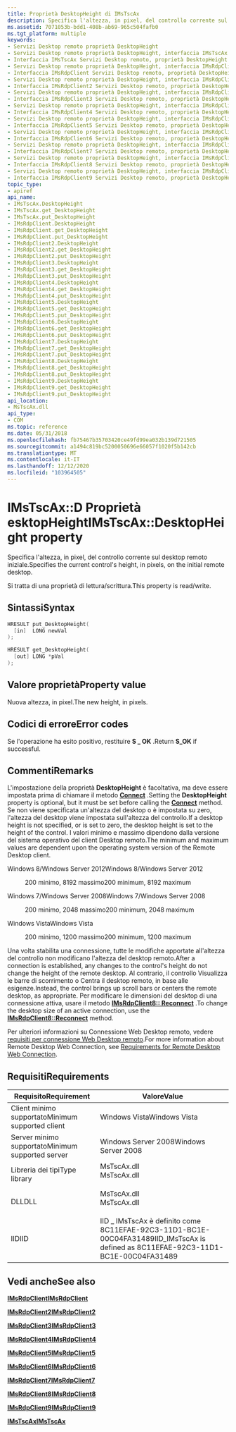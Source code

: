 ```yaml
---
title: Proprietà DesktopHeight di IMsTscAx
description: Specifica l'altezza, in pixel, del controllo corrente sul desktop remoto iniziale.
ms.assetid: 7071053b-bdd1-408b-ab69-965c504fafb0
ms.tgt_platform: multiple
keywords:
- Servizi Desktop remoto proprietà DesktopHeight
- Servizi Desktop remoto proprietà DesktopHeight, interfaccia IMsTscAx
- Interfaccia IMsTscAx Servizi Desktop remoto, proprietà DesktopHeight
- Servizi Desktop remoto proprietà DesktopHeight, interfaccia IMsRdpClient
- Interfaccia IMsRdpClient Servizi Desktop remoto, proprietà DesktopHeight
- Servizi Desktop remoto proprietà DesktopHeight, interfaccia IMsRdpClient2
- Interfaccia IMsRdpClient2 Servizi Desktop remoto, proprietà DesktopHeight
- Servizi Desktop remoto proprietà DesktopHeight, interfaccia IMsRdpClient3
- Interfaccia IMsRdpClient3 Servizi Desktop remoto, proprietà DesktopHeight
- Servizi Desktop remoto proprietà DesktopHeight, interfaccia IMsRdpClient4
- Interfaccia IMsRdpClient4 Servizi Desktop remoto, proprietà DesktopHeight
- Servizi Desktop remoto proprietà DesktopHeight, interfaccia IMsRdpClient5
- Interfaccia IMsRdpClient5 Servizi Desktop remoto, proprietà DesktopHeight
- Servizi Desktop remoto proprietà DesktopHeight, interfaccia IMsRdpClient6
- Interfaccia IMsRdpClient6 Servizi Desktop remoto, proprietà DesktopHeight
- Servizi Desktop remoto proprietà DesktopHeight, interfaccia IMsRdpClient7
- Interfaccia IMsRdpClient7 Servizi Desktop remoto, proprietà DesktopHeight
- Servizi Desktop remoto proprietà DesktopHeight, interfaccia IMsRdpClient8
- Interfaccia IMsRdpClient8 Servizi Desktop remoto, proprietà DesktopHeight
- Servizi Desktop remoto proprietà DesktopHeight, interfaccia IMsRdpClient9
- Interfaccia IMsRdpClient9 Servizi Desktop remoto, proprietà DesktopHeight
topic_type:
- apiref
api_name:
- IMsTscAx.DesktopHeight
- IMsTscAx.get_DesktopHeight
- IMsTscAx.put_DesktopHeight
- IMsRdpClient.DesktopHeight
- IMsRdpClient.get_DesktopHeight
- IMsRdpClient.put_DesktopHeight
- IMsRdpClient2.DesktopHeight
- IMsRdpClient2.get_DesktopHeight
- IMsRdpClient2.put_DesktopHeight
- IMsRdpClient3.DesktopHeight
- IMsRdpClient3.get_DesktopHeight
- IMsRdpClient3.put_DesktopHeight
- IMsRdpClient4.DesktopHeight
- IMsRdpClient4.get_DesktopHeight
- IMsRdpClient4.put_DesktopHeight
- IMsRdpClient5.DesktopHeight
- IMsRdpClient5.get_DesktopHeight
- IMsRdpClient5.put_DesktopHeight
- IMsRdpClient6.DesktopHeight
- IMsRdpClient6.get_DesktopHeight
- IMsRdpClient6.put_DesktopHeight
- IMsRdpClient7.DesktopHeight
- IMsRdpClient7.get_DesktopHeight
- IMsRdpClient7.put_DesktopHeight
- IMsRdpClient8.DesktopHeight
- IMsRdpClient8.get_DesktopHeight
- IMsRdpClient8.put_DesktopHeight
- IMsRdpClient9.DesktopHeight
- IMsRdpClient9.get_DesktopHeight
- IMsRdpClient9.put_DesktopHeight
api_location:
- MsTscAx.dll
api_type:
- COM
ms.topic: reference
ms.date: 05/31/2018
ms.openlocfilehash: fb75467b35703420ce49fd99ea032b139d721505
ms.sourcegitcommit: a1494c819bc5200050696e66057f1020f5b142cb
ms.translationtype: MT
ms.contentlocale: it-IT
ms.lasthandoff: 12/12/2020
ms.locfileid: "103964505"
---
```

# <a name="imstscaxdesktopheight-property"></a><span data-ttu-id="656dd-124">IMsTscAx::D Proprietà esktopHeight</span><span class="sxs-lookup"><span data-stu-id="656dd-124">IMsTscAx::DesktopHeight property</span></span>

<span data-ttu-id="656dd-125">Specifica l'altezza, in pixel, del controllo corrente sul desktop remoto iniziale.</span><span class="sxs-lookup"><span data-stu-id="656dd-125">Specifies the current control's height, in pixels, on the initial remote desktop.</span></span>

<span data-ttu-id="656dd-126">Si tratta di una proprietà di lettura/scrittura.</span><span class="sxs-lookup"><span data-stu-id="656dd-126">This property is read/write.</span></span>

## <a name="syntax"></a><span data-ttu-id="656dd-127">Sintassi</span><span class="sxs-lookup"><span data-stu-id="656dd-127">Syntax</span></span>


```C++
HRESULT put_DesktopHeight(
  [in]  LONG newVal
);

HRESULT get_DesktopHeight(
  [out] LONG *pVal
);
```



## <a name="property-value"></a><span data-ttu-id="656dd-128">Valore proprietà</span><span class="sxs-lookup"><span data-stu-id="656dd-128">Property value</span></span>

<span data-ttu-id="656dd-129">Nuova altezza, in pixel.</span><span class="sxs-lookup"><span data-stu-id="656dd-129">The new height, in pixels.</span></span>

## <a name="error-codes"></a><span data-ttu-id="656dd-130">Codici di errore</span><span class="sxs-lookup"><span data-stu-id="656dd-130">Error codes</span></span>

<span data-ttu-id="656dd-131">Se l'operazione ha esito positivo, restituire **S \_ OK** .</span><span class="sxs-lookup"><span data-stu-id="656dd-131">Return **S\_OK** if successful.</span></span>

## <a name="remarks"></a><span data-ttu-id="656dd-132">Commenti</span><span class="sxs-lookup"><span data-stu-id="656dd-132">Remarks</span></span>

<span data-ttu-id="656dd-133">L'impostazione della proprietà **DesktopHeight** è facoltativa, ma deve essere impostata prima di chiamare il metodo [**Connect**](imstscax-connect.md) .</span><span class="sxs-lookup"><span data-stu-id="656dd-133">Setting the **DesktopHeight** property is optional, but it must be set before calling the [**Connect**](imstscax-connect.md) method.</span></span> <span data-ttu-id="656dd-134">Se non viene specificata un'altezza del desktop o è impostata su zero, l'altezza del desktop viene impostata sull'altezza del controllo.</span><span class="sxs-lookup"><span data-stu-id="656dd-134">If a desktop height is not specified, or is set to zero, the desktop height is set to the height of the control.</span></span> <span data-ttu-id="656dd-135">I valori minimo e massimo dipendono dalla versione del sistema operativo del client Desktop remoto.</span><span class="sxs-lookup"><span data-stu-id="656dd-135">The minimum and maximum values are dependent upon the operating system version of the Remote Desktop client.</span></span>

<dl> <dt>

<span data-ttu-id="656dd-136"><span id="_"></span>Windows 8/Windows Server 2012</span><span class="sxs-lookup"><span data-stu-id="656dd-136"><span id="_"></span>Windows 8/Windows Server 2012</span></span>
</dt> <dd>

<span data-ttu-id="656dd-137">200 minimo, 8192 massimo</span><span class="sxs-lookup"><span data-stu-id="656dd-137">200 minimum, 8192 maximum</span></span>

</dd> <dt>

<span data-ttu-id="656dd-138"><span id="_"></span>Windows 7/Windows Server 2008</span><span class="sxs-lookup"><span data-stu-id="656dd-138"><span id="_"></span>Windows 7/Windows Server 2008</span></span>
</dt> <dd>

<span data-ttu-id="656dd-139">200 minimo, 2048 massimo</span><span class="sxs-lookup"><span data-stu-id="656dd-139">200 minimum, 2048 maximum</span></span>

</dd> <dt>

<span data-ttu-id="656dd-140">Windows Vista</span><span class="sxs-lookup"><span data-stu-id="656dd-140">Windows Vista</span></span>
</dt> <dd>

<span data-ttu-id="656dd-141">200 minimo, 1200 massimo</span><span class="sxs-lookup"><span data-stu-id="656dd-141">200 minimum, 1200 maximum</span></span>

</dd> </dl>

<span data-ttu-id="656dd-142">Una volta stabilita una connessione, tutte le modifiche apportate all'altezza del controllo non modificano l'altezza del desktop remoto.</span><span class="sxs-lookup"><span data-stu-id="656dd-142">After a connection is established, any changes to the control's height do not change the height of the remote desktop.</span></span> <span data-ttu-id="656dd-143">Al contrario, il controllo Visualizza le barre di scorrimento o Centra il desktop remoto, in base alle esigenze.</span><span class="sxs-lookup"><span data-stu-id="656dd-143">Instead, the control brings up scroll bars or centers the remote desktop, as appropriate.</span></span> <span data-ttu-id="656dd-144">Per modificare le dimensioni del desktop di una connessione attiva, usare il metodo [**IMsRdpClient8:: Reconnect**](imsrdpclient8-reconnect.md) .</span><span class="sxs-lookup"><span data-stu-id="656dd-144">To change the desktop size of an active connection, use the [**IMsRdpClient8::Reconnect**](imsrdpclient8-reconnect.md) method.</span></span>

<span data-ttu-id="656dd-145">Per ulteriori informazioni su Connessione Web Desktop remoto, vedere [requisiti per connessione Web Desktop remoto](requirements-for-remote-desktop-web-connection.md).</span><span class="sxs-lookup"><span data-stu-id="656dd-145">For more information about Remote Desktop Web Connection, see [Requirements for Remote Desktop Web Connection](requirements-for-remote-desktop-web-connection.md).</span></span>

## <a name="requirements"></a><span data-ttu-id="656dd-146">Requisiti</span><span class="sxs-lookup"><span data-stu-id="656dd-146">Requirements</span></span>



| <span data-ttu-id="656dd-147">Requisito</span><span class="sxs-lookup"><span data-stu-id="656dd-147">Requirement</span></span> | <span data-ttu-id="656dd-148">Valore</span><span class="sxs-lookup"><span data-stu-id="656dd-148">Value</span></span> |
|-------------------------------------|----------------------------------------------------------------------------------------|
| <span data-ttu-id="656dd-149">Client minimo supportato</span><span class="sxs-lookup"><span data-stu-id="656dd-149">Minimum supported client</span></span><br/> | <span data-ttu-id="656dd-150">Windows Vista</span><span class="sxs-lookup"><span data-stu-id="656dd-150">Windows Vista</span></span><br/>                                                               |
| <span data-ttu-id="656dd-151">Server minimo supportato</span><span class="sxs-lookup"><span data-stu-id="656dd-151">Minimum supported server</span></span><br/> | <span data-ttu-id="656dd-152">Windows Server 2008</span><span class="sxs-lookup"><span data-stu-id="656dd-152">Windows Server 2008</span></span><br/>                                                         |
| <span data-ttu-id="656dd-153">Libreria dei tipi</span><span class="sxs-lookup"><span data-stu-id="656dd-153">Type library</span></span><br/>             | <dl> <span data-ttu-id="656dd-154"><dt>MsTscAx.dll</dt></span><span class="sxs-lookup"><span data-stu-id="656dd-154"><dt>MsTscAx.dll</dt></span></span> </dl> |
| <span data-ttu-id="656dd-155">DLL</span><span class="sxs-lookup"><span data-stu-id="656dd-155">DLL</span></span><br/>                      | <dl> <span data-ttu-id="656dd-156"><dt>MsTscAx.dll</dt></span><span class="sxs-lookup"><span data-stu-id="656dd-156"><dt>MsTscAx.dll</dt></span></span> </dl> |
| <span data-ttu-id="656dd-157">IID</span><span class="sxs-lookup"><span data-stu-id="656dd-157">IID</span></span><br/>                      | <span data-ttu-id="656dd-158">IID \_ IMsTscAx è definito come 8C11EFAE-92C3-11D1-BC1E-00C04FA31489</span><span class="sxs-lookup"><span data-stu-id="656dd-158">IID\_IMsTscAx is defined as 8C11EFAE-92C3-11D1-BC1E-00C04FA31489</span></span><br/>            |



## <a name="see-also"></a><span data-ttu-id="656dd-159">Vedi anche</span><span class="sxs-lookup"><span data-stu-id="656dd-159">See also</span></span>

<dl> <dt>

[<span data-ttu-id="656dd-160">**IMsRdpClient**</span><span class="sxs-lookup"><span data-stu-id="656dd-160">**IMsRdpClient**</span></span>](imsrdpclient-interface.md)
</dt> <dt>

[<span data-ttu-id="656dd-161">**IMsRdpClient2**</span><span class="sxs-lookup"><span data-stu-id="656dd-161">**IMsRdpClient2**</span></span>](imsrdpclient2.md)
</dt> <dt>

[<span data-ttu-id="656dd-162">**IMsRdpClient3**</span><span class="sxs-lookup"><span data-stu-id="656dd-162">**IMsRdpClient3**</span></span>](imsrdpclient3.md)
</dt> <dt>

[<span data-ttu-id="656dd-163">**IMsRdpClient4**</span><span class="sxs-lookup"><span data-stu-id="656dd-163">**IMsRdpClient4**</span></span>](imsrdpclient4.md)
</dt> <dt>

[<span data-ttu-id="656dd-164">**IMsRdpClient5**</span><span class="sxs-lookup"><span data-stu-id="656dd-164">**IMsRdpClient5**</span></span>](imsrdpclient5.md)
</dt> <dt>

[<span data-ttu-id="656dd-165">**IMsRdpClient6**</span><span class="sxs-lookup"><span data-stu-id="656dd-165">**IMsRdpClient6**</span></span>](imsrdpclient6.md)
</dt> <dt>

[<span data-ttu-id="656dd-166">**IMsRdpClient7**</span><span class="sxs-lookup"><span data-stu-id="656dd-166">**IMsRdpClient7**</span></span>](imsrdpclient7.md)
</dt> <dt>

[<span data-ttu-id="656dd-167">**IMsRdpClient8**</span><span class="sxs-lookup"><span data-stu-id="656dd-167">**IMsRdpClient8**</span></span>](imsrdpclient8.md)
</dt> <dt>

[<span data-ttu-id="656dd-168">**IMsRdpClient9**</span><span class="sxs-lookup"><span data-stu-id="656dd-168">**IMsRdpClient9**</span></span>](imsrdpclient9.md)
</dt> <dt>

[<span data-ttu-id="656dd-169">**IMsTscAx**</span><span class="sxs-lookup"><span data-stu-id="656dd-169">**IMsTscAx**</span></span>](imstscax-interface.md)
</dt> </dl>

 

 





